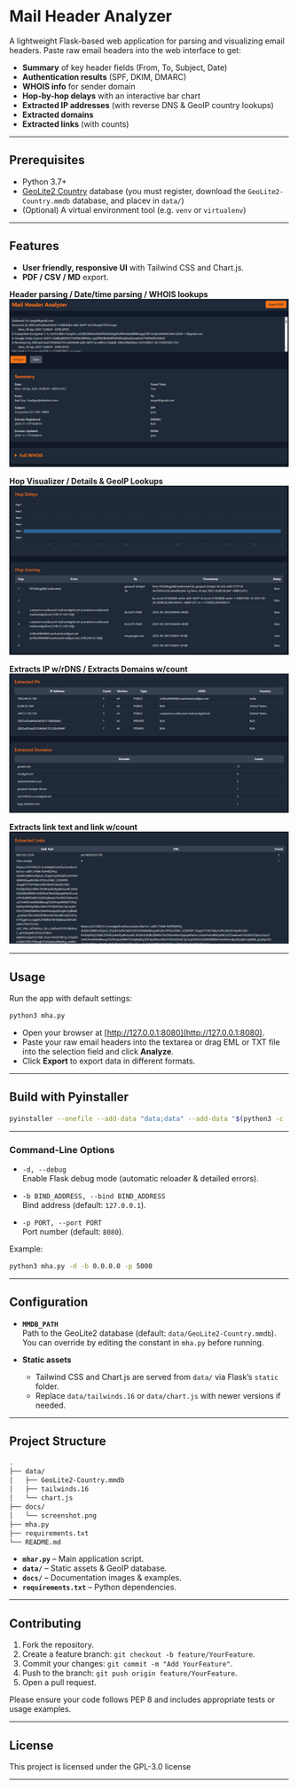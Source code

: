 # Mail Header Analyzer

A lightweight Flask-based web application for parsing and visualizing email headers. Paste raw email headers into the web interface to get:

- **Summary** of key header fields (From, To, Subject, Date)
- **Authentication results** (SPF, DKIM, DMARC)
- **WHOIS info** for sender domain
- **Hop-by-hop delays** with an interactive bar chart
- **Extracted IP addresses** (with reverse DNS & GeoIP country lookups)
- **Extracted domains**
- **Extracted links** (with counts)

---

## Prerequisites

- Python 3.7+
- [GeoLite2 Country](https://dev.maxmind.com/geoip/geolite2-free-geolocation-data) database (you must register, download the `GeoLite2-Country.mmdb` database, and placev in `data/`)
- (Optional) A virtual environment tool (e.g. `venv` or `virtualenv`)

---

## Features

- **User friendly, responsive UI** with Tailwind CSS and Chart.js.
- **PDF / CSV / MD** export.

**Header parsing / Date/time parsing / WHOIS lookups**
![Screenshot of Mail Header Analyzer UI](images/1.png)

**Hop Visualizer / Details & GeoIP Lookups**
![Screenshot of Mail Header Analyzer UI](images/2.png)

**Extracts IP w/rDNS / Extracts Domains w/count**
![Screenshot of Mail Header Analyzer UI](images/3.png)

**Extracts link text and link w/count**
![Screenshot of Mail Header Analyzer UI](images/4.png)

---

## Usage

Run the app with default settings:

```bash
python3 mha.py
```
- Open your browser at [http://127.0.0.1:8080](http://127.0.0.1:8080).
- Paste your raw email headers into the textarea or drag EML or TXT file into the selection field and click **Analyze**.
- Click **Export** to export data in different formats.
---

## Build with Pyinstaller
  
   ```bash
pyinstaller --onefile --add-data "data;data" --add-data "$(python3 -c 'import whois, os; print(os.path.join(os.path.dirname(whois.__file__), \"data\"))'):whois/data" mha.py
   ```
---


### Command-Line Options

- `-d, --debug`  
  Enable Flask debug mode (automatic reloader & detailed errors).

- `-b BIND_ADDRESS, --bind BIND_ADDRESS`  
  Bind address (default: `127.0.0.1`).

- `-p PORT, --port PORT`  
  Port number (default: `8080`).

Example:

```bash
python3 mha.py -d -b 0.0.0.0 -p 5000
```

---

## Configuration

- **`MMDB_PATH`**  
  Path to the GeoLite2 database (default: `data/GeoLite2-Country.mmdb`).  
  You can override by editing the constant in `mha.py` before running.

- **Static assets**  
  - Tailwind CSS and Chart.js are served from `data/` via Flask’s `static` folder.  
  - Replace `data/tailwinds.16` or `data/chart.js` with newer versions if needed.

---

## Project Structure

```
.
├── data/
│   ├── GeoLite2-Country.mmdb
│   ├── tailwinds.16
│   └── chart.js
├── docs/
│   └── screenshot.png
├── mha.py
├── requirements.txt
└── README.md
```

- **`mhar.py`** – Main application script.
- **`data/`** – Static assets & GeoIP database.
- **`docs/`** – Documentation images & examples.
- **`requirements.txt`** – Python dependencies.

---

## Contributing

1. Fork the repository.  
2. Create a feature branch: `git checkout -b feature/YourFeature`.  
3. Commit your changes: `git commit -m "Add YourFeature"`.  
4. Push to the branch: `git push origin feature/YourFeature`.  
5. Open a pull request.

Please ensure your code follows PEP 8 and includes appropriate tests or usage examples.

---

## License

This project is licensed under the GPL-3.0 license

---

